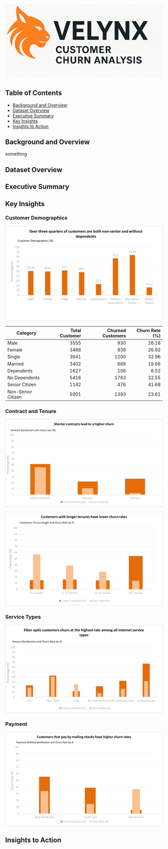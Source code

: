
![Banner](Elements/Velynx.png)

## Table of Contents
- [Background and Overview](#background-and-overview)
- [Dataset Overview](#data-structure-overview)
- [Executive Summary](#executive-summary)
- [Key Insights](#insights-deep-dive)
- [Insights to Action](#recommendations)

## Background and Overview
something
## Dataset Overview
## Executive Summary
## Key Insights
### Customer Demographics
![Banner](Elements/Demographics.png)


| Category           | Total Customer | Churned Customers | Churn Rate (%) |
|--------------------|---------------:|------------------:|---------------:|
| Male               |          3555  |              930  |          26.16 |
| Female             |          3488  |              939  |          26.92 |
| Single             |          3641  |             1200  |          32.96 |
| Married            |          3402  |              669  |          19.66 |
| Dependents         |          1627  |              106  |           6.52 |
| No Dependents      |          5416  |             1763  |          32.55 |
| Senior Citizen     |          1142  |              476  |          41.68 |
| Non-Senior Citizen |          5901  |             1393  |          23.61 |


### Contract and Tenure
![Banner](Elements/Contract_Type.png)

![Banner](Elements/Tenure_Bucket_Churn.png)


### Service Types
![Banner](Elements/Services.png)

### Payment
![Banner](Elements/Payment_Method.png)

## Insights to Action 


